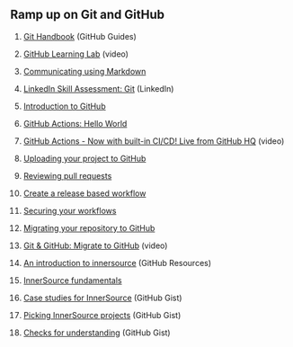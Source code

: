 ## Ramp up on Git and GitHub

1. [Git Handbook](https://docs.github.com/en/get-started/using-git/about-git)  (GitHub Guides)

1. [GitHub Learning Lab](https://www.youtube.com/watch?v=9S0p8YMQzsM)  (video)

1. [Communicating using Markdown](https://github.com/Zi-Tao/markdown-portfolio)

1. [LinkedIn Skill Assessment: Git](https://blog.linkedin.com/2019/september/17/announcing-skill-assessments-to-help-you-showcase-your-skills)  (LinkedIn)

1. [Introduction to GitHub](https://github.com/Zi-Tao/github-slideshow)

1. [GitHub Actions: Hello World](https://github.com/Zi-Tao/hello-github-actions)

1. [GitHub Actions - Now with built-in CI/CD! Live from GitHub HQ](https://www.youtube.com/watch?v=E1OunoCyuhY)  (video)

1. [Uploading your project to GitHub](https://github.com/Zi-Tao/github-upload)

1. [Reviewing pull requests](https://github.com/Zi-Tao/reviewing-a-pull-request)

1. [Create a release based workflow](https://github.com/Zi-Tao/release-based-workflow)

1. [Securing your workflows](https://github.com/Zi-Tao/security-on-github)

1. [Migrating your repository to GitHub](https://github.com/Zi-Tao/github-move)

1. [Git & GitHub: Migrate to GitHub](https://www.youtube.com/watch?v=8hKkmPuauBE)  (video)

1. [An introduction to innersource](https://resources.github.com/innersource/fundamentals/)  (GitHub Resources)

1. [InnerSource fundamentals](https://github.com/Zi-Tao/innersource)

1. [Case studies for InnerSource](https://gist.github.com/githubteacher/9fe53687a5f173d1d64c24c68625349e)  (GitHub Gist)

1. [Picking InnerSource projects](https://gist.github.com/githubteacher/3055abd3344c7947881f118d02279949)  (GitHub Gist)

1. [Checks for understanding](https://gist.github.com/githubteacher/751d3759431ea03af93cf04957731dd1)  (GitHub Gist)
